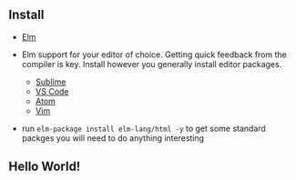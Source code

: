 
## Install

- [Elm](http://install.elm-lang.org/Elm-Platform-0.17.1.pkg)
- Elm support for your editor of choice. Getting quick feedback from the compiler is key.
Install however you generally install editor packages.
  - [Sublime](https://packagecontrol.io/packages/Elm%20Language%20Support)
  - [VS Code](https://github.com/sbrink/vscode-elm)
  - [Atom](https://atom.io/packages/language-elm)
  - [Vim](https://github.com/lambdatoast/elm.vim)

- run `elm-package install elm-lang/html -y` to get some standard packges you will need to do anything interesting


## Hello World!



